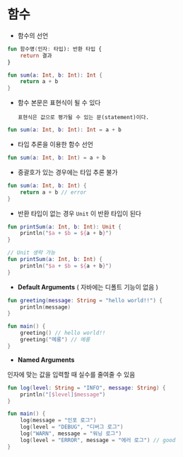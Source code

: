 # 함수

- 함수의 선언

```kotlin
fun 함수명(인자: 타입): 반환 타입 {
  	return 결과
}

fun sum(a: Int, b: Int): Int {
  	return a + b
}
```



- 함수 본문은 표현식이 될 수 있다

  `표현식은 값으로 평가될 수 있는 문(statement)이다.`

```kotlin
fun sum(a: Int, b: Int): Int = a + b
```



- 타입 추론을 이용한 함수 선언

```kotlin
fun sum(a: Int, b: Int) = a + b
```



- 중괄호가 있는 경우에는 타입 추론 불가

```kotlin
fun sum(a: Int, b: Int) {
  	return a + b // error
}
```



- 반환 타입이 없는 경우 `Unit` 이 반환 타입이 된다

```kotlin
fun printSum(a: Int, b: Int): Unit {
    println("$a + $b = ${a + b}")
}

// Unit 생략 가능
fun printSum(a: Int, b: Int) {
    println("$a + $b = ${a + b}")
}
```



- **Default Arguments** ( 자바에는 디폴트 기능이 없음 )

```kotlin
fun greeting(message: String = "hello world!!") {
  	println(message) 
}

fun main() {
  	greeting() // hello world!!
  	greeting("메롱") // 메롱
}
```



- **Named Arguments**

인자에 맞는 값을 입력할 때 실수를 줄여줄 수 있음

```kotlin
fun log(level: String = "INFO", message: String) {
    println("[$level]$message")
}

fun main() {
    log(message = "인포 로그")
    log(level = "DEBUG", "디버그 로그")
    log("WARN", message = "워닝 로그")
    log(level = "ERROR", message = "에러 로그") // good
}
```

